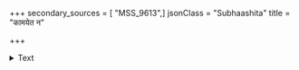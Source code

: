 +++
secondary_sources = [ "MSS_9613",]
jsonClass = "Subhaashita"
title = "कामयेत न"

+++

<details><summary>Text</summary>

कामयेत न हि क्षुद्रम् अर्थं जातु महामनाः।  
वर्धयेत स्वमौदार्यं प्रभावं च यशो भुवि॥
</details>
